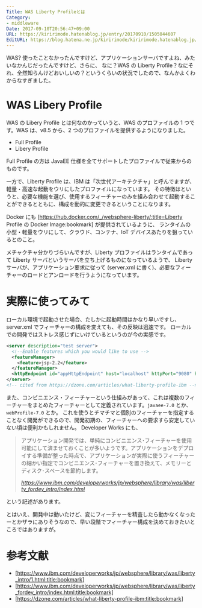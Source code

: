 ```yaml
---
Title: WAS Liberty Profileとは
Category:
- middleware
Date: 2017-09-10T20:56:47+09:00
URL: https://kiririmode.hatenablog.jp/entry/20170910/1505044607
EditURL: https://blog.hatena.ne.jp/kiririmode/kiririmode.hatenablog.jp/atom/entry/8599973812296742874
---
```


WAS? 使ったことなかったんですけど、アプリケーションサーバですよね、みたいなかんじだったんですけど、さらに、
なに？WAS の Liberty Profile？なにそれ、全然知らんけどおいしいの？というくらいの状況でしたので、なんかよくわからなすぎました。

# WAS Libery Profile

WAS の Libery Profile とは何なのかっていうと、WAS のプロファイルの 1 つです。WAS は、v8.5 から、2 つのプロファイルを提供するようになりました。

- Full Profile
- Libery Profile

Full Profile の方は JavaEE 仕様を全てサポートしたプロファイルで従来からのものです。

一方で、Liberty Profile は、IBM は「次世代アーキテクチャ」と呼んでますが、軽量・高速な起動をウリにしたプロファイルになっています。
その特徴はというと、必要な機能を選び、使用するフィーチャーのみを組み合わせて起動することができるとともに、構成を動的に変更できるということになります。

Docker にも [https://hub.docker.com/_/websphere-liberty/:title=Liberty Profile の Docker Image:bookmark] が提供されているように、
ランタイムの小型・軽量をウリにして、クラウド、コンテナ、IoT デバイスあたりを狙っているとのこと。

メチャクチャ分かりづらいんですが、Liberty プロファイルはランタイムであって Liberty サーバというサーバを立ち上げるものになっているようで、
Liberty サーバが、アプリケーション要求に従って (server.xml に書く)、必要なフィーチャーのロードとアンロードを行うようになっています。

# 実際に使ってみて

ローカル環境で起動させた場合、たしかに起動時間はかなり早いですし、server.xml でフィーチャーの構成を変えても、その反映は迅速です。
ローカルでの開発ではストレス感じずにいけているというのが今の実感です。

```xml
<server description="test server">
  <!--Enable features which you would like to use -->
  <featureManager>
    <feature>jsp-2.2</feature>
  </featureManager>
  <httpEndpoint id="appHttpEndpoint" host="localhost" httpPort="9080" httpsPort="9443" />
</server>
<!-- cited from https://dzone.com/articles/what-liberty-profile-ibm -->
```

また、コンビニエンス・フィーチャーという仕組みがあって、これは複数のフィーチャーをまとめたフィーチャーとして定義されています。`javaee-7.0` とか、`webProfile-7.0` とか。
これを使うとチマチマと個別のフィーチャーを指定することなく開発ができるので、開発初期の、フィーチャーへの要求すら安定していない頃は便利かもしれません。
Developer Works にも、

> アプリケーション開発では、単純にコンビニエンス･フィーチャーを使用可能にして済ませておくことが多いようです。アプリケーションをデプロイする準備が整った時点で、アプリケーションが実際に使うフィーチャーの細かい指定でコンビニエンス･フィーチャーを置き換えて、メモリーとディスク･スペースを節約します。
>
> <cite>https://www.ibm.com/developerworks/jp/websphere/library/was/liberty_fordev_intro/index.html</cite>

という記述があります。

とはいえ、開発中は動いたけど、変にフィーチャーを精査したら動かなくなったーとかザラにありそうなので、早い段階でフィーチャー構成を決めておきたいところではありますが。


# 参考文献

* [https://www.ibm.com/developerworks/jp/websphere/library/was/liberty_intro/1.html:title:bookmark]
* [https://www.ibm.com/developerworks/jp/websphere/library/was/liberty_fordev_intro/index.html:title:bookmark]
* [https://dzone.com/articles/what-liberty-profile-ibm:title:bookmark]
